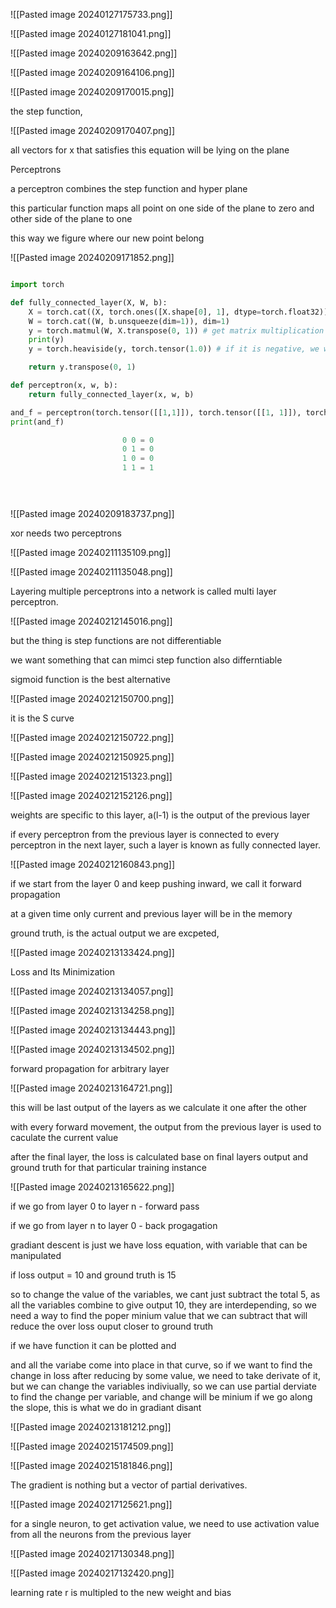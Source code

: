 
![[Pasted image 20240127175733.png]]

![[Pasted image 20240127181041.png]]

![[Pasted image 20240209163642.png]]

![[Pasted image 20240209164106.png]]

![[Pasted image 20240209170015.png]]

the step function, 

![[Pasted image 20240209170407.png]]

all vectors for x that satisfies this equation will be lying on the plane

Perceptrons

a perceptron combines the step function and hyper plane

this particular function maps all point on one side of the plane to zero and other side of the plane to one


this way we figure where our new point belong

![[Pasted image 20240209171852.png]]

```python

import torch

def fully_connected_layer(X, W, b):
    X = torch.cat((X, torch.ones([X.shape[0], 1], dtype=torch.float32)), dim=1)
    W = torch.cat((W, b.unsqueeze(dim=1)), dim=1)
    y = torch.matmul(W, X.transpose(0, 1)) # get matrix multiplication
    print(y)
    y = torch.heaviside(y, torch.tensor(1.0)) # if it is negative, we will get zero, positive, one

    return y.transpose(0, 1)

def perceptron(x, w, b):
    return fully_connected_layer(x, w, b)

and_f = perceptron(torch.tensor([[1,1]]), torch.tensor([[1, 1]]), torch.tensor([-1.5]))
print(and_f)

                         0 0 = 0
                         0 1 = 0                         
                         1 0 = 0
                         1 1 = 1


           
```


![[Pasted image 20240209183737.png]]


xor needs two perceptrons

![[Pasted image 20240211135109.png]]

![[Pasted image 20240211135048.png]]

Layering multiple perceptrons into a network is called multi layer perceptron.

![[Pasted image 20240212145016.png]]



but the thing is step functions are not differentiable



we want something that can mimci step function also differntiable

sigmoid function is the best alternative

![[Pasted image 20240212150700.png]]

it is the S curve

![[Pasted image 20240212150722.png]]

![[Pasted image 20240212150925.png]]

![[Pasted image 20240212151323.png]]

![[Pasted image 20240212152126.png]]

weights are specific to this layer, a(l-1) is the output of the previous layer

if every perceptron from the previous layer is connected to every perceptron in the next layer, such a layer is known as fully connected layer.

![[Pasted image 20240212160843.png]]

if we start from the layer 0 and keep pushing inward, we call it forward propagation

at a given time only current and previous layer will be in the memory

ground truth, is the actual output we are excpeted, 

![[Pasted image 20240213133424.png]]

Loss and Its Minimization

![[Pasted image 20240213134057.png]]

![[Pasted image 20240213134258.png]]


![[Pasted image 20240213134443.png]]


![[Pasted image 20240213134502.png]]

forward propagation for arbitrary layer

![[Pasted image 20240213164721.png]]

this will be last output of the layers as we calculate it one after the other

with every forward movement, the output from the previous layer is used to caculate the current value

after the final layer, the loss is calculated base on final layers output and ground truth for that particular training instance

![[Pasted image 20240213165622.png]]



if we go from layer 0 to layer n - forward pass

if we go from layer n to layer 0 - back progagation


gradiant descent is just we have loss equation, with variable that can be manipulated

if loss output = 10 and ground truth is 15

so to change the value of the variables, we cant just subtract the total 5, as all the variables combine to give output 10, they are interdepending, so we need a way to find the poper minium value that we can subtract that will reduce the over loss ouput closer to ground truth

if we have function it can be plotted and 

and all the variabe come into place in that curve, so if we want to find the change in loss after reducing by some value, we need to take derivate of it, but we can change the variables indiviually, so we can use partial derviate to find the change per variable, and change will be minium if we go along the slope, this is what we do in gradiant disant

![[Pasted image 20240213181212.png]]

![[Pasted image 20240215174509.png]]

![[Pasted image 20240215181846.png]]

The gradient is nothing but a vector of partial derivatives.

![[Pasted image 20240217125621.png]]

for a single neuron, to get activation value, we need to use activation value from all the neurons from the previous layer

![[Pasted image 20240217130348.png]]


![[Pasted image 20240217132420.png]]

learning rate r is multipled to the new weight and bias

